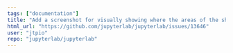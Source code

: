 ```yaml
---
tags: ["documentation"]
title: "Add a screenshot for visually showing where the areas of the shell are located"
html_url: "https://github.com/jupyterlab/jupyterlab/issues/13646"
user: "jtpio"
repo: "jupyterlab/jupyterlab"
---
```


